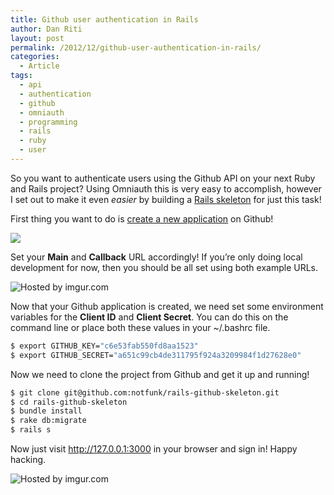 ```yaml
---
title: Github user authentication in Rails
author: Dan Riti
layout: post
permalink: /2012/12/github-user-authentication-in-rails/
categories:
  - Article
tags:
  - api
  - authentication
  - github
  - omniauth
  - programming
  - rails
  - ruby
  - user
---
```

So you want to authenticate users using the Github API on your next Ruby and Rails project? Using Omniauth this is very easy to accomplish, however I set out to make it even *easier* by building a [Rails skeleton][1] for just this task!

First thing you want to do is [create a new application][2] on Github!

![][3]

Set your **Main** and **Callback** URL accordingly! If you&#8217;re only doing local development for now, then you should be all set using both example URLs.

![][4]

Now that your Github application is created, we need set some environment variables for the **Client ID** and **Client Secret**. You can do this on the command line or place both these values in your ~/.bashrc file.

```bash
$ export GITHUB_KEY="c6e53fab550fd8aa1523"
$ export GITHUB_SECRET="a651c99cb4de311795f924a3209984f1d27628e0"
```

Now we need to clone the project from Github and get it up and running!

```bash
$ git clone git@github.com:notfunk/rails-github-skeleton.git
$ cd rails-github-skeleton
$ bundle install
$ rake db:migrate
$ rails s
```

Now just visit <http://127.0.0.1:3000> in your browser and sign in! Happy hacking.

![][5]

 [1]: https://github.com/notfunk/rails-github-skeleton
 [2]: https://github.com/settings/applications/new
 [3]: http://i.imgur.com/zVBQN.png
 [4]: http://i.imgur.com/aKLZD.png "Hosted by imgur.com"
 [5]: http://i.imgur.com/5GJoO.jpg?1 "Hosted by imgur.com"
